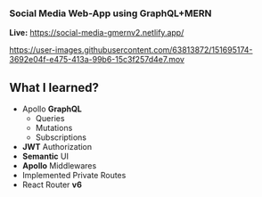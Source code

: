 ### Social Media Web-App using GraphQL+MERN

**Live:** https://social-media-gmernv2.netlify.app/

https://user-images.githubusercontent.com/63813872/151695174-3692e04f-e475-413a-99b6-15c3f257d4e7.mov

## What I learned?

- Apollo **GraphQL**
  - Queries
  - Mutations
  - Subscriptions
- **JWT** Authorization
- **Semantic** UI
- **Apollo** Middlewares
- Implemented Private Routes
- React Router **v6**
